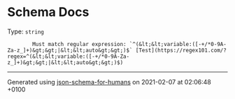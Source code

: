 # Schema Docs

Type: `string`

            Must match regular expression: `^(&lt;&lt;variable:([-+/*0-9A-Za-z_]+)&gt;&gt;|&lt;&lt;auto&gt;&gt;)$` [Test](https://regex101.com/?regex=^(&lt;&lt;variable:([-+/*0-9A-Za-z_]+)&gt;&gt;|&lt;&lt;auto&gt;&gt;)$)

----------------------------------------------------------------------------------------------------------------------------
Generated using [json-schema-for-humans](https://github.com/coveooss/json-schema-for-humans) on 2021-02-07 at 02:06:48 +0100